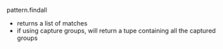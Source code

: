 pattern.findall
- returns a list of matches
- if using capture groups, will return a tupe containing all the captured groups